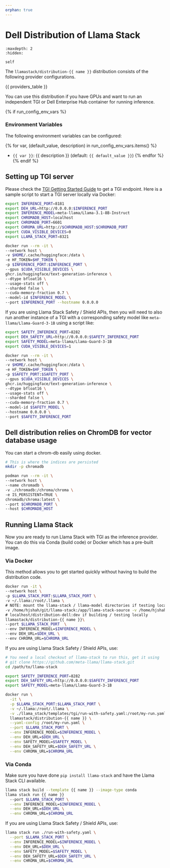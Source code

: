 ```yaml
---
orphan: true
---
```


# Dell Distribution of Llama Stack

```{toctree}
:maxdepth: 2
:hidden:

self
```

The `llamastack/distribution-{{ name }}` distribution consists of the following provider configurations.

{{ providers_table }}

You can use this distribution if you have GPUs and want to run an independent TGI or Dell Enterprise Hub container for running inference.

{% if run_config_env_vars %}
### Environment Variables

The following environment variables can be configured:

{% for var, (default_value, description) in run_config_env_vars.items() %}
- `{{ var }}`: {{ description }} (default: `{{ default_value }}`)
{% endfor %}
{% endif %}


## Setting up TGI server

Please check the [TGI Getting Started Guide](https://github.com/huggingface/text-generation-inference?tab=readme-ov-file#get-started) to get a TGI endpoint. Here is a sample script to start a TGI server locally via Docker:

```bash
export INFERENCE_PORT=8181
export DEH_URL=http://0.0.0.0:$INFERENCE_PORT
export INFERENCE_MODEL=meta-llama/Llama-3.1-8B-Instruct
export CHROMADB_HOST=localhost
export CHROMADB_PORT=6601
export CHROMA_URL=http://$CHROMADB_HOST:$CHROMADB_PORT
export CUDA_VISIBLE_DEVICES=0
export LLAMA_STACK_PORT=8321

docker run --rm -it \
--network host \
-v $HOME/.cache/huggingface:/data \
-e HF_TOKEN=$HF_TOKEN \
-p $INFERENCE_PORT:$INFERENCE_PORT \
--gpus $CUDA_VISIBLE_DEVICES \
ghcr.io/huggingface/text-generation-inference \
--dtype bfloat16 \
--usage-stats off \
--sharded false \
--cuda-memory-fraction 0.7 \
--model-id $INFERENCE_MODEL \
--port $INFERENCE_PORT --hostname 0.0.0.0
```

If you are using Llama Stack Safety / Shield APIs, then you will need to also run another instance of a TGI with a corresponding safety model like `meta-llama/Llama-Guard-3-1B` using a script like:

```bash
export SAFETY_INFERENCE_PORT=8282
export DEH_SAFETY_URL=http://0.0.0.0:$SAFETY_INFERENCE_PORT
export SAFETY_MODEL=meta-llama/Llama-Guard-3-1B
export CUDA_VISIBLE_DEVICES=1

docker run --rm -it \
--network host \
-v $HOME/.cache/huggingface:/data \
-e HF_TOKEN=$HF_TOKEN \
-p $SAFETY_PORT:$SAFETY_PORT \
--gpus $CUDA_VISIBLE_DEVICES \
ghcr.io/huggingface/text-generation-inference \
--dtype bfloat16 \
--usage-stats off \
--sharded false \
--cuda-memory-fraction 0.7 \
--model-id $SAFETY_MODEL \
--hostname 0.0.0.0 \
--port $SAFETY_INFERENCE_PORT
```

## Dell distribution relies on ChromDB for vector database usage

You can start a chrom-db easily using docker.
```bash
# This is where the indices are persisted
mkdir -p chromadb

podman run --rm -it \
--network host \
--name chromadb \
-v ./chromadb:/chroma/chroma \
-e IS_PERSISTENT=TRUE \
chromadb/chroma:latest \
--port $CHROMADB_PORT \
--host $CHROMADB_HOST
```

## Running Llama Stack

Now you are ready to run Llama Stack with TGI as the inference provider. You can do this via Conda (build code) or Docker which has a pre-built image.

### Via Docker

This method allows you to get started quickly without having to build the distribution code.

```bash
docker run -it \
--network host \
-p $LLAMA_STACK_PORT:$LLAMA_STACK_PORT \
-v ~/.llama:/root/.llama \
# NOTE: mount the llama-stack / llama-model directories if testing local changes else not needed
-v /home/hjshah/git/llama-stack:/app/llama-stack-source -v /home/hjshah/git/llama-models:/app/llama-models-source \
# localhost/distribution-dell:dev if building / testing locally
llamastack/distribution-{{ name }}\
--port $LLAMA_STACK_PORT  \
--env INFERENCE_MODEL=$INFERENCE_MODEL \
--env DEH_URL=$DEH_URL \
--env CHROMA_URL=$CHROMA_URL

```

If you are using Llama Stack Safety / Shield APIs, use:

```bash
# You need a local checkout of llama-stack to run this, get it using
# git clone https://github.com/meta-llama/llama-stack.git
cd /path/to/llama-stack

export SAFETY_INFERENCE_PORT=8282
export DEH_SAFETY_URL=http://0.0.0.0:$SAFETY_INFERENCE_PORT
export SAFETY_MODEL=meta-llama/Llama-Guard-3-1B

docker run \
  -it \
  -p $LLAMA_STACK_PORT:$LLAMA_STACK_PORT \
  -v ~/.llama:/root/.llama \
  -v ./llama_stack/templates/tgi/run-with-safety.yaml:/root/my-run.yaml \
  llamastack/distribution-{{ name }} \
  --yaml-config /root/my-run.yaml \
  --port $LLAMA_STACK_PORT \
  --env INFERENCE_MODEL=$INFERENCE_MODEL \
  --env DEH_URL=$DEH_URL \
  --env SAFETY_MODEL=$SAFETY_MODEL \
  --env DEH_SAFETY_URL=$DEH_SAFETY_URL \
  --env CHROMA_URL=$CHROMA_URL
```

### Via Conda

Make sure you have done `pip install llama-stack` and have the Llama Stack CLI available.

```bash
llama stack build --template {{ name }} --image-type conda
llama stack run {{ name }}
  --port $LLAMA_STACK_PORT \
  --env INFERENCE_MODEL=$INFERENCE_MODEL \
  --env DEH_URL=$DEH_URL \
  --env CHROMA_URL=$CHROMA_URL
```

If you are using Llama Stack Safety / Shield APIs, use:

```bash
llama stack run ./run-with-safety.yaml \
  --port $LLAMA_STACK_PORT \
  --env INFERENCE_MODEL=$INFERENCE_MODEL \
  --env DEH_URL=$DEH_URL \
  --env SAFETY_MODEL=$SAFETY_MODEL \
  --env DEH_SAFETY_URL=$DEH_SAFETY_URL \
  --env CHROMA_URL=$CHROMA_URL
```
